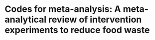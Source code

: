 # Codes for meta-analysis: A meta-analytical review of intervention experiments to reduce food waste

